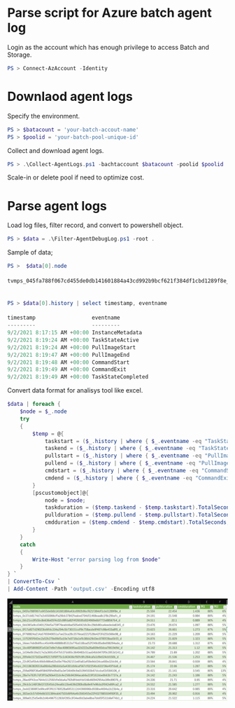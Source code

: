 # Parse script for Azure batch agent log

Login as the account which has enough privilege to access Batch and Storage.

```powershell
PS > Connect-AzAccount -Identity
```

# Downlaod agent logs

Specify the environment.

```powershell
PS > $batacount = 'your-batch-accout-name'
PS > $poolid = 'your-batch-pool-unique-id'
```

Collect and download agent logs.

```powershell
PS > .\Collect-AgentLogs.ps1 -bachtaccount $batacount -poolid $poolid
```

Scale-in or delete pool if need to optimize cost.

# Parse agent logs

Load log files, filter record, and convert to powershell object.
```powershell
PS > $data = .\Filter-AgentDebugLog.ps1 -root .
```

Sample of data;

```powershell
PS >  $data[0].node   

tvmps_045fa788f067cd455de0db141601884a43cd992b9bcf621f384df1cbd1289f8e_d


PS > $data[0].history | select timestamp, eventname

timestamp                  eventname
---------                  ---------
9/2/2021 8:17:15 AM +00:00 InstanceMetadata
9/2/2021 8:19:24 AM +00:00 TaskStateActive
9/2/2021 8:19:24 AM +00:00 PullImageStart
9/2/2021 8:19:47 AM +00:00 PullImageEnd
9/2/2021 8:19:48 AM +00:00 CommandStart
9/2/2021 8:19:49 AM +00:00 CommandExit
9/2/2021 8:19:49 AM +00:00 TaskStateCompleted
```

Convert data format for analisys tool like excel.

```powershell
$data | foreach {
    $node = $_.node
    try
    {
        $temp = @{ 
            taskstart = ($_.history | where { $_.eventname -eq "TaskStateActive"})[0].timestamp;
            taskend = ($_.history | where { $_.eventname -eq "TaskStateCompleted"})[0].timestamp;
            pullstart = ($_.history | where { $_.eventname -eq "PullImageStart"})[0].timestamp;
            pullend = ($_.history | where { $_.eventname -eq "PullImageEnd"})[0].timestamp;
            cmdstart = ($_.history | where { $_.eventname -eq "CommandStart"})[0].timestamp;
            cmdend = ($_.history | where { $_.eventname -eq "CommandExit"})[0].timestamp;
        }
        [pscustomobject]@{
            node = $node;
            taskduration = ($temp.taskend - $temp.taskstart).TotalSeconds;
            pullduration = ($temp.pullend - $temp.pullstart).TotalSeconds;
            cmdduration = ($temp.cmdend - $temp.cmdstart).TotalSeconds;
        }
    }
    catch
    {
        Write-Host "error parsing log from $node"
    }
} `
| ConvertTo-Csv `
| Add-Content -Path 'output.csv' -Encoding utf8

```

![](./read-by-excel.png)